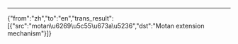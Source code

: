 ---
{"from":"zh","to":"en","trans_result":[{"src":"motan\u6269\u5c55\u673a\u5236","dst":"Motan extension mechanism"}]}